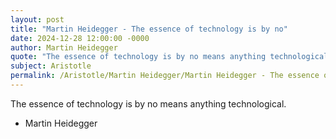 ```yaml
---
layout: post
title: "Martin Heidegger - The essence of technology is by no"
date: 2024-12-28 12:00:00 -0000
author: Martin Heidegger
quote: "The essence of technology is by no means anything technological."
subject: Aristotle
permalink: /Aristotle/Martin Heidegger/Martin Heidegger - The essence of technology is by no
---
```


The essence of technology is by no means anything technological.

- Martin Heidegger
